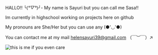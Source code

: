 HALLO!! ╰(*°▽°*)╯-
 My name is Sayuri but you can call me Sasa!!


Im currently in highschool working on projects here on github

My pronouns are She/Her but you can use any (●'◡'●)

You can contact me at my mail
helensayuri39@gmail.com
（￣︶￣）↗　

![this is me if you even care](https://www.icegif.com/wp-content/uploads/icegif-4777.gif)
